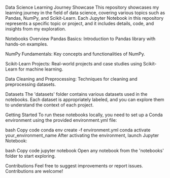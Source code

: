 

Data Science Learning Journey Showcase
This repository showcases my learning journey in the field of data science, covering various topics such as Pandas, NumPy, and Scikit-Learn. Each Jupyter Notebook in this repository represents a specific topic or project, and it includes details, code, and insights from my exploration.

Notebooks Overview
Pandas Basics: Introduction to Pandas library with hands-on examples.

NumPy Fundamentals: Key concepts and functionalities of NumPy.

Scikit-Learn Projects: Real-world projects and case studies using Scikit-Learn for machine learning.

Data Cleaning and Preprocessing: Techniques for cleaning and preprocessing datasets.

Datasets
The 'datasets' folder contains various datasets used in the notebooks. Each dataset is appropriately labeled, and you can explore them to understand the context of each project.

Getting Started
To run these notebooks locally, you need to set up a Conda environment using the provided environment.yml file:

bash
Copy code
conda env create -f environment.yml
conda activate your_environment_name
After activating the environment, launch Jupyter Notebook:

bash
Copy code
jupyter notebook
Open any notebook from the 'notebooks' folder to start exploring.

Contributions
Feel free to suggest improvements or report issues. Contributions are welcome!
